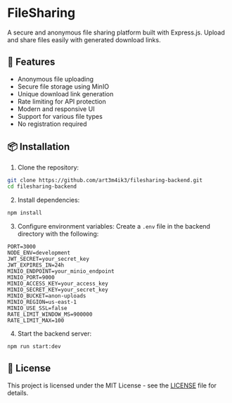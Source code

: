 # FileSharing

A secure and anonymous file sharing platform built with Express.js. Upload and share files easily with generated download links.

## 🚀 Features

-   Anonymous file uploading
-   Secure file storage using MinIO
-   Unique download link generation
-   Rate limiting for API protection
-   Modern and responsive UI
-   Support for various file types
-   No registration required

## 📦 Installation

1. Clone the repository:

```bash
git clone https://github.com/art3m4ik3/filesharing-backend.git
cd filesharing-backend
```

2. Install dependencies:

```bash
npm install
```

3. Configure environment variables:
   Create a `.env` file in the backend directory with the following:

```env
PORT=3000
NODE_ENV=development
JWT_SECRET=your_secret_key
JWT_EXPIRES_IN=24h
MINIO_ENDPOINT=your_minio_endpoint
MINIO_PORT=9000
MINIO_ACCESS_KEY=your_access_key
MINIO_SECRET_KEY=your_secret_key
MINIO_BUCKET=anon-uploads
MINIO_REGION=us-east-1
MINIO_USE_SSL=false
RATE_LIMIT_WINDOW_MS=900000
RATE_LIMIT_MAX=100
```

4. Start the backend server:

```bash
npm run start:dev
```

## 📝 License

This project is licensed under the MIT License - see the [LICENSE](LICENSE.md) file for details.
